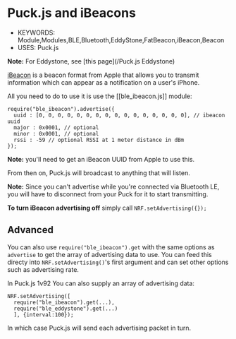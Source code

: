 <!--- Copyright (c) 2016 Gordon Williams, Pur3 Ltd. See the file LICENSE for copying permission. -->
Puck.js and iBeacons
=============================

* KEYWORDS: Module,Modules,BLE,Bluetooth,EddyStone,FatBeacon,iBeacon,Beacon
* USES: Puck.js

**Note:** For Eddystone, see [this page](/Puck.js Eddystone)

[iBeacon](https://en.wikipedia.org/wiki/IBeacon) is a beacon format from Apple
that allows you to transmit information which can appear as a notification on
a user's iPhone.


All you need to do to use it is use the [[ble_ibeacon.js]] module:

```
require("ble_ibeacon").advertise({
  uuid : [0, 0, 0, 0, 0, 0, 0, 0, 0, 0, 0, 0, 0, 0, 0, 0], // ibeacon uuid
  major : 0x0001, // optional
  minor : 0x0001, // optional
  rssi : -59 // optional RSSI at 1 meter distance in dBm
});
```

**Note:** you'll need to get an iBeacon UUID from Apple to use this.

From then on, Puck.js will broadcast to anything that will listen.

**Note:** Since you can't advertise while you're connected via Bluetooth LE,
you will have to disconnect from your Puck for it to start transmitting.

**To turn iBeacon advertising off** simply call `NRF.setAdvertising({});`

Advanced
--------

You can also use `require("ble_ibeacon").get` with the same options as
`advertise` to get the array of advertising data to use. You can
feed this directy into `NRF.setAdvertising()`'s first argument and
can set other options such as advertising rate.

In Puck.js 1v92 You can also supply an array of advertising data:

```
NRF.setAdvertising([
  require("ble_ibeacon").get(...),
  require("ble_eddystone").get(...)
  ], {interval:100});
```

In which case Puck.js will send each advertising packet in turn.
